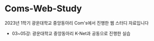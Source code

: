 # Coms-Web-Study
2023년 1학기 광운대학교 중앙동아리 Com's에서 진행한 웹 스터디 자료입니다
- 03~05강: 광운대학교 중앙동아리 K-Net과 공동으로 진행한 실습
